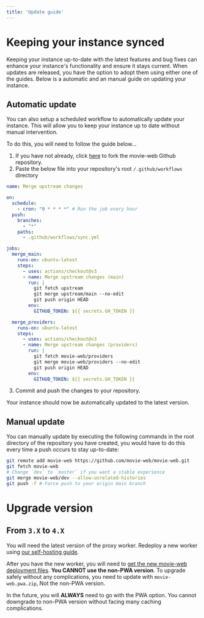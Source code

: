 ```yaml
---
title: 'Update guide'
---
```


# Keeping your instance synced

Keeping your instance up-to-date with the latest features and bug fixes can enhance your instance's functionality and ensure it stays current. When updates are released, you have the option to adopt them using either one of the guides. Below is a automatic and an manual guide on updating your instance.

## Automatic update

You can also setup a scheduled workflow to automatically update your instance. This will allow you to keep your instance up to date without manual intervention.

To do this, you will need to follow the guide below...
1. If you have not already, click [here](https://github.com/movie-web/movie-web/fork) to fork the movie-web Github repository.
2. Paste the below file into your repository's root `/.github/workflows` directory

```yaml
name: Merge upstream changes

on:
  schedule:
    - cron: "0 * * * *" # Run the job every hour
  push:
    branches:
      - "*"
    paths:
      - .github/workflows/sync.yml

jobs:
  merge_main:
    runs-on: ubuntu-latest
    steps:
      - uses: actions/checkout@v3
      - name: Merge upstream changes (main)
        run: |
          git fetch upstream
          git merge upstream/main --no-edit
          git push origin HEAD
        env:
          GITHUB_TOKEN: ${{ secrets.GH_TOKEN }}

  merge_providers:
    runs-on: ubuntu-latest
    steps:
      - uses: actions/checkout@v3
      - name: Merge upstream changes (providers)
        run: |
          git fetch movie-web/providers
          git merge movie-web/providers --no-edit
          git push origin HEAD
        env:
          GITHUB_TOKEN: ${{ secrets.GH_TOKEN }}
```

3. Commit and push the changes to your repository.

Your instance should now be automatically updated to the latest version.

## Manual update

You can manually update by executing the following commands in the root directory of the repository you have created, you would have to do this every time a push occurs to stay up-to-date:

```bash
git remote add movie-web https://github.com/movie-web/movie-web.git
git fetch movie-web
# Change `dev` to `master` if you want a stable experience
git merge movie-web/dev --allow-unrelated-histories
git push -f # Force push to your origin main branch
```

# Upgrade version

## From `3.X` to `4.X`

You will need the latest version of the proxy worker. Redeploy a new worker using [our self-hosting guide](../2.proxy/1.deploy.md).

After you have the new worker, you will need to [get the new movie-web deployment files](https://github.com/movie-web/movie-web/releases/latest). **You CANNOT use the non-PWA version**. To upgrade safely without any complications, you need to update with `movie-web.pwa.zip`, Not the non-PWA version.

In the future, you will **ALWAYS** need to go with the PWA option. You cannot downgrade to non-PWA version without facing many caching complications.
